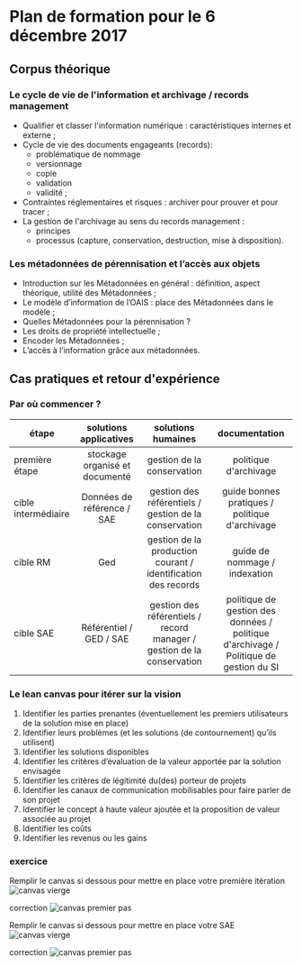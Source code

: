 # Plan de formation pour le 6 décembre 2017
## Corpus théorique
### Le cycle de vie de l'information et archivage / records management
* Qualifier et classer l'information numérique : caractéristiques internes et externe ;
* Cycle de vie des documents engageants (records):
  * problématique de nommage
  * versionnage
  * copie
  * validation
  * validité ;
* Contraintes réglementaires et risques : archiver pour prouver et pour tracer ;
* La gestion de l'archivage au sens du records management :
  * principes
  * processus (capture, conservation, destruction, mise à disposition).

### Les métadonnées de pérennisation et l’accès aux objets
* Introduction sur les Métadonnées en général : définition, aspect théorique, utilité des Métadonnées ;
* Le modèle d’information de l’OAIS : place des Métadonnées dans le modèle ;
* Quelles Métadonnées pour la pérennisation ?
* Les droits de propriété intellectuelle ;
* Encoder les Métadonnées ;
* L’accès à l’information grâce aux métadonnées.

## Cas pratiques et retour d'expérience
### Par où commencer ?

|étape | solutions applicatives          | solutions humaines | documentation |
|------|:--------------------:|:-----:|:----:|
|première étape|stockage organisé et documenté|gestion de la conservation|politique d'archivage|
|cible intermédiaire|Données de référence / SAE|gestion des référentiels / gestion de la conservation|guide bonnes pratiques / politique d'archivage|
|cible RM|Ged|gestion de la production courant / identification des records|guide de nommage / indexation|
|cible SAE|Référentiel / GED / SAE|gestion des référentiels / record manager / gestion de la conservation|politique de gestion des données / politique d'archivage / Politique de gestion du SI|

### Le lean canvas pour itérer sur la vision
1. Identifier les parties prenantes (éventuellement les premiers utilisateurs de la solution mise en place)
2. Identifier leurs problèmes (et les solutions (de contournement) qu’ils utilisent)
3. Identifier les solutions disponibles
4. Identifier les critères d’évaluation de la valeur apportée par la solution envisagée
5. Identifier les critères de légitimité du(des) porteur de projets
6. Identifier les canaux de communication mobilisables pour faire parler de son projet
7. Identifier le concept à haute valeur ajoutée et la proposition de valeur associée au projet
8. Identifier les coûts
9. Identifier les revenus ou les gains

### exercice
Remplir le canvas si dessous pour mettre en place votre première itération
![canvas vierge](../media/canvasvierge.png)

correction
![canvas premier pas](../media/leancanvas1.png)

Remplir le canvas si dessous pour mettre en place votre SAE
![canvas vierge](../media/canvasvierge.png)

correction
![canvas premier pas](../media/leancanvas2.png)
